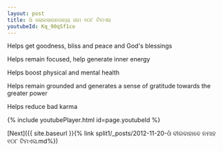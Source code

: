 ```yaml
---
layout: post
title: ଓଁ ଲୋକସାରନଗନ୍ୟ ନାମ ୧୦୮ ଟିମଏସ
youtubeId: Kq_90qSf1co
---
```

 
 
Helps get goodness, bliss and peace and God's blessings
 
Helps remain focused, help generate inner energy 
 
Helps boost physical and mental health 
 
Helps remain grounded and generates a sense of gratitude towards the greater power 
 
Helps reduce bad karma
 
 
 
 


{% include youtubePlayer.html id=page.youtubeId %}
 
[Next]({{ site.baseurl }}{% link  split1/_posts/2012-11-20-ଓଁ ବୀରବାହାବେ ନମାହ ୧୦୮ ଟିମଏସ.md%})
 

